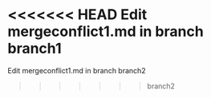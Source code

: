 <<<<<<< HEAD
Edit mergeconflict1.md in branch branch1
=======
Edit mergeconflict1.md in branch branch2
>>>>>>> branch2
